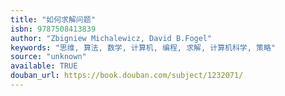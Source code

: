 ```yaml
---
title: "如何求解问题"
isbn: 9787508413839
author: "Zbigniew Michalewicz, David B.Fogel"
keywords: "思维, 算法, 数学, 计算机, 编程, 求解, 计算机科学, 策略"
source: "unknown"
available: TRUE
douban_url: https://book.douban.com/subject/1232071/
---
```


